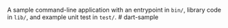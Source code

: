 A sample command-line application with an entrypoint in `bin/`, library code
in `lib/`, and example unit test in `test/`.
#   d a r t - s a m p l e  
 